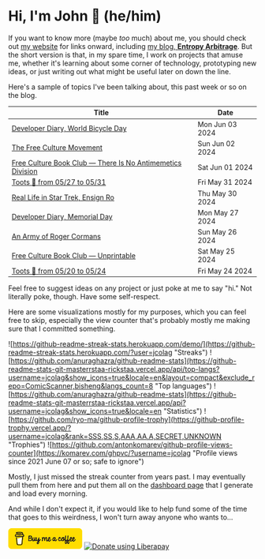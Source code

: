 # Hi, I'm John 👋 (he/him)

If you want to know more (maybe *too* much) about me, you should check out [my website](https://john.colagioia.net/) for links onward, including [my blog, **Entropy Arbitrage**](https://john.colagioia.net/blog).  But the short version is that, in my spare time, I work on projects that amuse me, whether it's learning about some corner of technology, prototyping new ideas, or just writing out what might be useful later on down the line.

Here's a sample of topics I've been talking about, this past week or so on the blog.

|Title|Date|
|-----|-------|
|[Developer Diary, World Bicycle Day](https://john.colagioia.net/blog/2024/06/03/bicycle.html)|Mon Jun 03 2024|
|[The Free Culture Movement](https://john.colagioia.net/blog/2024/06/02/free-culture-movement.html)|Sun Jun 02 2024|
|[Free Culture Book Club — There Is No Antimemetics Division](https://john.colagioia.net/blog/2024/06/01/antimemetics.html)|Sat Jun 01 2024|
|[Toots 🦣 from 05/27 to 05/31](https://john.colagioia.net/blog/2024/05/31/week.html)|Fri May 31 2024|
|[Real Life in Star Trek, Ensign Ro](https://john.colagioia.net/blog/2024/05/30/ensign-ro.html)|Thu May 30 2024|
|[Developer Diary, Memorial Day](https://john.colagioia.net/blog/2024/05/27/memorial.html)|Mon May 27 2024|
|[An Army of Roger Cormans](https://john.colagioia.net/blog/2024/05/26/corman.html)|Sun May 26 2024|
|[Free Culture Book Club — Unprintable](https://john.colagioia.net/blog/2024/05/25/unprintable.html)|Sat May 25 2024|
|[Toots 🦣 from 05/20 to 05/24](https://john.colagioia.net/blog/2024/05/24/week.html)|Fri May 24 2024|

Feel free to suggest ideas on any project or just poke at me to say "hi." Not literally poke, though. Have some self-respect.

Here are some visualizations mostly for my purposes, which you can feel free to skip, especially the view counter that's probably mostly me making sure that I committed something.

![https://github-readme-streak-stats.herokuapp.com/demo/](https://github-readme-streak-stats.herokuapp.com/?user=jcolag "Streaks")
![https://github.com/anuraghazra/github-readme-stats](https://github-readme-stats-git-masterrstaa-rickstaa.vercel.app/api/top-langs?username=jcolag&show_icons=true&locale=en&layout=compact&exclude_repo=ComicScanner,bisheng&langs_count=8 "Top languages")
![https://github.com/anuraghazra/github-readme-stats](https://github-readme-stats-git-masterrstaa-rickstaa.vercel.app/api?username=jcolag&show_icons=true&locale=en "Statistics")
![https://github.com/ryo-ma/github-profile-trophy](https://github-profile-trophy.vercel.app/?username=jcolag&rank=SSS,SS,S,AAA,AA,A,SECRET,UNKNOWN "Trophies")
![https://github.com/antonkomarev/github-profile-views-counter](https://komarev.com/ghpvc/?username=jcolag "Profile views since 2021 June 07 or so; safe to ignore")

Mostly, I just missed the streak counter from years past.  I may eventually pull them from here and put them all on the [dashboard page](https://github.com/jcolag/dash) that I generate and load every morning.

And while I don't expect it, if you would like to help fund some of the time that goes to this weirdness, I won't turn away anyone who wants to...

[<img src="images/default-yellow.png" alt="Buy Me a Coffee" width="150px"/>](https://www.buymeacoffee.com/jcolag)
<a href="https://liberapay.com/jcolag/donate"><img alt="Donate using Liberapay" src="https://liberapay.com/assets/widgets/donate.svg"></a>
